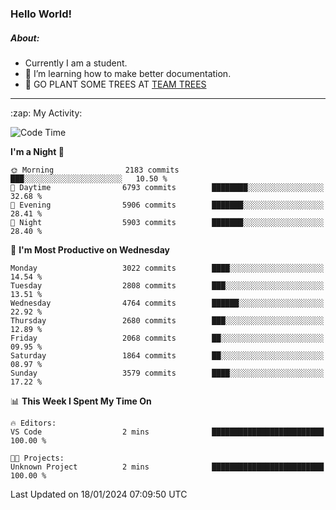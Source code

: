 ### Hello World!

##### About:
- Currently I am a student.
- 🌱 I’m learning how to make better documentation.
- 🌱 GO PLANT SOME TREES AT [TEAM TREES](https://teamtrees.org/)

---
  <summary>:zap: My Activity:</summary>
  
<!--START_SECTION:waka-->
![Code Time](http://img.shields.io/badge/Code%20Time-1%2C268%20hrs%2028%20mins-blue)

**I'm a Night 🦉** 

```text
🌞 Morning                2183 commits        ███░░░░░░░░░░░░░░░░░░░░░░   10.50 % 
🌆 Daytime                6793 commits        ████████░░░░░░░░░░░░░░░░░   32.68 % 
🌃 Evening                5906 commits        ███████░░░░░░░░░░░░░░░░░░   28.41 % 
🌙 Night                  5903 commits        ███████░░░░░░░░░░░░░░░░░░   28.40 % 
```
📅 **I'm Most Productive on Wednesday** 

```text
Monday                   3022 commits        ████░░░░░░░░░░░░░░░░░░░░░   14.54 % 
Tuesday                  2808 commits        ███░░░░░░░░░░░░░░░░░░░░░░   13.51 % 
Wednesday                4764 commits        ██████░░░░░░░░░░░░░░░░░░░   22.92 % 
Thursday                 2680 commits        ███░░░░░░░░░░░░░░░░░░░░░░   12.89 % 
Friday                   2068 commits        ██░░░░░░░░░░░░░░░░░░░░░░░   09.95 % 
Saturday                 1864 commits        ██░░░░░░░░░░░░░░░░░░░░░░░   08.97 % 
Sunday                   3579 commits        ████░░░░░░░░░░░░░░░░░░░░░   17.22 % 
```


📊 **This Week I Spent My Time On** 

```text
🔥 Editors: 
VS Code                  2 mins              █████████████████████████   100.00 % 

🐱‍💻 Projects: 
Unknown Project          2 mins              █████████████████████████   100.00 % 
```


 Last Updated on 18/01/2024 07:09:50 UTC
<!--END_SECTION:waka-->
